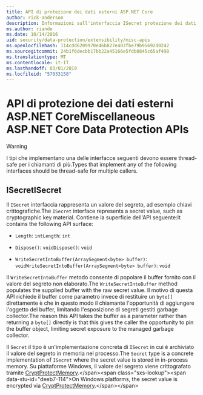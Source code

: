 ```yaml
---
title: API di protezione dei dati esterni ASP.NET Core
author: rick-anderson
description: Informazioni sull'interfaccia ISecret protezione dei dati di ASP.NET Core.
ms.author: riande
ms.date: 10/14/2016
uid: security/data-protection/extensibility/misc-apis
ms.openlocfilehash: 114cdd6209970e46b827e403fbe79b95692d0242
ms.sourcegitcommit: 24b1f6decbb17bb22a45166e5fdb0845c65af498
ms.translationtype: MT
ms.contentlocale: it-IT
ms.lasthandoff: 03/01/2019
ms.locfileid: "57033158"
---
```

# <a name="miscellaneous-aspnet-core-data-protection-apis"></a><span data-ttu-id="deeb7-103">API di protezione dei dati esterni ASP.NET Core</span><span class="sxs-lookup"><span data-stu-id="deeb7-103">Miscellaneous ASP.NET Core Data Protection APIs</span></span>

<a name="data-protection-extensibility-mics-apis"></a>

>[!WARNING]
> <span data-ttu-id="deeb7-104">I tipi che implementano una delle interfacce seguenti devono essere thread-safe per i chiamanti di più.</span><span class="sxs-lookup"><span data-stu-id="deeb7-104">Types that implement any of the following interfaces should be thread-safe for multiple callers.</span></span>

## <a name="isecret"></a><span data-ttu-id="deeb7-105">ISecret</span><span class="sxs-lookup"><span data-stu-id="deeb7-105">ISecret</span></span>

<span data-ttu-id="deeb7-106">Il `ISecret` interfaccia rappresenta un valore del segreto, ad esempio chiavi crittografiche.</span><span class="sxs-lookup"><span data-stu-id="deeb7-106">The `ISecret` interface represents a secret value, such as cryptographic key material.</span></span> <span data-ttu-id="deeb7-107">Contiene la superficie dell'API seguente:</span><span class="sxs-lookup"><span data-stu-id="deeb7-107">It contains the following API surface:</span></span>

* <span data-ttu-id="deeb7-108">`Length`: `int`</span><span class="sxs-lookup"><span data-stu-id="deeb7-108">`Length`: `int`</span></span>

* <span data-ttu-id="deeb7-109">`Dispose()`: `void`</span><span class="sxs-lookup"><span data-stu-id="deeb7-109">`Dispose()`: `void`</span></span>

* <span data-ttu-id="deeb7-110">`WriteSecretIntoBuffer(ArraySegment<byte> buffer)`: `void`</span><span class="sxs-lookup"><span data-stu-id="deeb7-110">`WriteSecretIntoBuffer(ArraySegment<byte> buffer)`: `void`</span></span>

<span data-ttu-id="deeb7-111">Il `WriteSecretIntoBuffer` metodo consente di popolare il buffer fornito con il valore del segreto non elaborato.</span><span class="sxs-lookup"><span data-stu-id="deeb7-111">The `WriteSecretIntoBuffer` method populates the supplied buffer with the raw secret value.</span></span> <span data-ttu-id="deeb7-112">Il motivo di questa API richiede il buffer come parametro invece di restituire un `byte[]` direttamente è che in questo modo il chiamante l'opportunità di aggiungere l'oggetto del buffer, limitando l'esposizione di segreti gestiti garbage collector.</span><span class="sxs-lookup"><span data-stu-id="deeb7-112">The reason this API takes the buffer as a parameter rather than returning a `byte[]` directly is that this gives the caller the opportunity to pin the buffer object, limiting secret exposure to the managed garbage collector.</span></span>

<span data-ttu-id="deeb7-113">Il `Secret` il tipo è un'implementazione concreta di `ISecret` in cui è archiviato il valore del segreto in memoria nel processo.</span><span class="sxs-lookup"><span data-stu-id="deeb7-113">The `Secret` type is a concrete implementation of `ISecret` where the secret value is stored in in-process memory.</span></span> <span data-ttu-id="deeb7-114">Su piattaforme Windows, il valore del segreto viene crittografato tramite [CryptProtectMemory](https://msdn.microsoft.com/library/windows/desktop/aa380262(v=vs.85).aspx).</span><span class="sxs-lookup"><span data-stu-id="deeb7-114">On Windows platforms, the secret value is encrypted via [CryptProtectMemory](https://msdn.microsoft.com/library/windows/desktop/aa380262(v=vs.85).aspx).</span></span>
